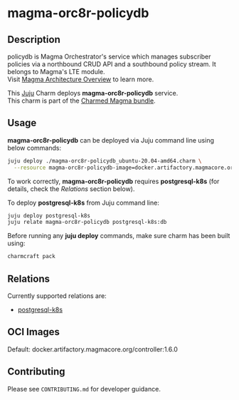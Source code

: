 # magma-orc8r-policydb

## Description

policydb is Magma Orchestrator's service which manages subscriber policies via a northbound 
CRUD API and a southbound policy stream. It belongs to Magma's LTE module.
<br>
Visit [Magma Architecture Overview](https://docs.magmacore.org/docs/orc8r/architecture_overview) 
to learn more.

This [Juju](https://juju.is/) Charm deploys **magma-orc8r-policydb** service.<br>
This charm is part of the [Charmed Magma bundle](https://github.com/canonical/charmed-magma).

## Usage

**magma-orc8r-policydb** can be deployed via Juju command line using below commands:

```bash
juju deploy ./magma-orc8r-policydb_ubuntu-20.04-amd64.charm \
  --resource magma-orc8r-policydb-image=docker.artifactory.magmacore.org/controller:1.6.0
```

To work correctly, **magma-orc8r-policydb** requires **postgresql-k8s** (for details, check the 
_Relations_ section below).

To deploy **postgresql-k8s** from Juju command line:

```bash
juju deploy postgresql-k8s
juju relate magma-orc8r-policydb postgresql-k8s:db
```

Before running any **juju deploy** commands, make sure charm has been built using:
```bash
charmcraft pack
```

## Relations

Currently supported relations are:

- [postgresql-k8s](https://charmhub.io/postgresql-k8s)

## OCI Images

Default: docker.artifactory.magmacore.org/controller:1.6.0

## Contributing

Please see `CONTRIBUTING.md` for developer guidance.
